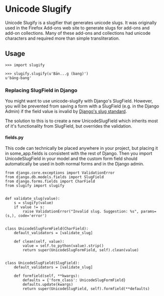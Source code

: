 # Unicode Slugify

Unicode Slugify is a slugifier that generates unicode slugs.  It was originally
used in the Firefox Add-ons web site to generate slugs for add-ons and add-on
collections.  Many of these add-ons and collections had unicode characters and
required more than simple transliteration.

## Usage

    >>> import slugify

    >>> slugify.slugify(u'Bän...g (bang)')
    u'bäng-bang'

### Replacing SlugField in Django
You might want to use unicode-slugify with Django's SlugField.
However, you will be prevented from saving a form with a SlugField (e.g. in the Django Admin) if the field value is invalid by [Django's slug standard](https://github.com/django/django/blob/2e65d56156b622e2393dee1af66e9c799a51924f/django/core/validators.py#L210).

The solution to this is to create a new UnicodeSlugField which inherits most of it's functionality from SlugField,
but overrides the validation.

#### fields.py
This code can technically be placed anywhere in your project,
but placing it in some_app.fields is consistent with the rest of Django.
Then you import UnicodeSlugField in your model and the custom form field should automatically be used in both normal forms and in the Django admin.

    from django.core.exceptions import ValidationError
    from django.db.models.fields import SlugField
    from django.forms.fields import CharField
    from slugify import slugify
    
    
    def validate_slug(value):
        s = slugify(value)
        if value != s:
            raise ValidationError("Invalid slug. Suggestion: %s", params=(s,), code='error')
    
    
    class UnicodeSlugFormField(CharField):
        default_validators = [validate_slug]
    
        def clean(self, value):
            value = self.to_python(value).strip()
            return super(UnicodeSlugFormField, self).clean(value)
    
    
    class UnicodeSlugField(SlugField):
        default_validators = [validate_slug]
    
        def formfield(self, **kwargs):
            defaults = {'form_class': UnicodeSlugFormField}
            defaults.update(kwargs)
            return super(UnicodeSlugField, self).formfield(**defaults)
